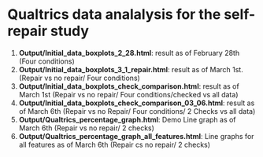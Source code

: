 # Qualtrics data analalysis for the self-repair study
1) __Output/Initial_data_boxplots_2_28.html__: result as of February 28th (Four conditions)
2) __Output/Initial_data_boxplots_3_1_repair.html__: result as of March 1st. (Repair vs no repair/ Four conditions)
3) __Output/Initial_data_boxplots_check_comparison.html__: result as of March 1st (Repair vs no repair/ Four conditions/checked vs all data)
4) __Output/Initial_data_boxplots_check_comparison_03_06.html__: result as of March 6th (Repair vs no Repair/ Four conditions/ 2 Checks vs all data)
5) __Output/Qualtrics_percentage_graph.html__: Demo Line graph as of March 6th (Repair vs no repair/ 2 checks)
6) __Output/Qualtrics_percentage_graph_all_features.html__: Line graphs for all features as of March 6th (Repair cs no repair/ 2 checks)
